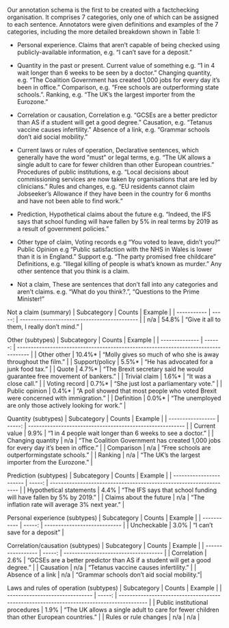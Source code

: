 Our annotation schema is the first to be created with a factchecking organisation. It comprises 7
categories, only one of which can be assigned to each sentence. Annotators were given definitions
and examples of the 7 categories, including the more detailed breakdown shown in Table 1:

- Personal experience. Claims that aren’t capable of being checked using publicly-available
  information, e.g. “I can’t save for a deposit.”

- Quantity in the past or present. Current value of something e.g. “1 in 4 wait longer than 6
  weeks to be seen by a doctor.” Changing quantity, e.g. “The Coalition Government has created
  1,000 jobs for every day it’s been in office.” Comparison, e.g. “Free schools are outperforming
  state schools.”. Ranking, e.g. “The UK’s the largest importer from the Eurozone.”

- Correlation or causation, Correlation e.g. “GCSEs are a better predictor than AS if a student
  will get a good degree.” Causation, e.g. “Tetanus vaccine causes infertility.” Absence of a link,
  e.g. “Grammar schools don’t aid social mobility.”

- Current laws or rules of operation, Declarative sentences, which generally have the word
  "must" or legal terms, e.g. “The UK allows a single adult to care for fewer children than
  other European countries.” Procedures of public institutions, e.g. “Local decisions about
  commissioning services are now taken by organisations that are led by clinicians.” Rules and
  changes, e.g. “EU residents cannot claim Jobseeker’s Allowance if they have been in the
  country for 6 months and have not been able to find work.”

- Prediction, Hypothetical claims about the future e.g. “Indeed, the IFS says that school funding
  will have fallen by 5% in real terms by 2019 as a result of government policies.”

- Other type of claim, Voting records e.g “You voted to leave, didn’t you?” Public Opinion e.g
  “Public satisfaction with the NHS in Wales is lower than it is in England.” Support e.g. “The
  party promised free childcare” Definitions, e.g. “Illegal killing of people is what’s known as
  murder.” Any other sentence that you think is a claim.

- Not a claim, These are sentences that don’t fall into any categories and aren’t claims. e.g.
  “What do you think?.”, “Questions to the Prime Minister!”

Not a claim (summary)
| Subcategory | Counts | Example |
| ----------- | -----: | ------------------------------------------- |
| n/a | 54.8% | “Give it all to them, I really don’t mind.” |

Other (subtypes)
| Subcategory | Counts | Example |
| -------------- | ------: | ---------------------------------------------------------------------------------- |
| Other other | 10.4%\* | “Molly gives so much of who she is away throughout the film.” |
| Support/policy | 5.5%\* | “He has advocated for a junk food tax.” |
| Quote | 4.7%\* | “The Brexit secretary said he would guarantee free movement of bankers.” |
| Trivial claim | 1.6%\* | “It was a close call.” |
| Voting record | 0.7%\* | “She just lost a parliamentary vote.” |
| Public opinion | 0.4%\* | “A poll showed that most people who voted Brexit were concerned with immigration.” |
| Definition | 0.0%\* | “The unemployed are only those actively looking for work.” |

Quantity (subtypes)
| Subcategory | Counts | Example |
| ----------------- | -----: | --------------------------------------------------------- |
| Current value | 9.9% | “1 in 4 people wait longer than 6 weeks to see a doctor.” |
| Changing quantity | n/a | “The Coalition Government has created 1,000 jobs for every day it’s been in office.” |
| Comparison | n/a | “Free schools are outperformingstate schools.” |
| Ranking | n/a | “The UK’s the largest importer from the Eurozone.” |

Prediction (subtypes)
| Subcategory | Counts | Example |
| ----------------------- | -----: | ------------------------------------------------------------------ |
| Hypothetical statements | 4.4% | “The IFS says that school funding will have fallen by 5% by 2019.” |
| Claims about the future | n/a | “The inflation rate will average 3% next year.” |

Personal experience (subtypes)
| Subcategory | Counts | Example |
| ----------- | -----: | ---------------------------- |
| Uncheckable | 3.0% | “I can’t save for a deposit” |

Correlation/causation (subtypes)
| Subcategory | Counts | Example |
| ----------------- | -----: | ------------------------------------ |
| Correlation | 2.6% | “GCSEs are a better predictor than AS if a student will get a good degree.” |
| Causation | n/a | “Tetanus vaccine causes infertility.” |
| Absence of a link | n/a | “Grammar schools don’t aid social mobility.”|

Laws and rules of operation (subtypes)
| Subcategory | Counts | Example |
| ------------------------------- | -----: | ---------------------------------------------------------------------------------------- |
| Public institutional procedures | 1.9% | “The UK allows a single adult to care for fewer children than other European countries.” |
| Rules or rule changes | n/a | n/a |
